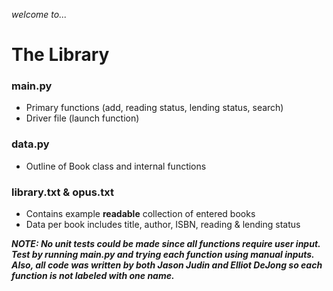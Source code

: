 _welcome to..._
# The Library
### main.py
- Primary functions (add, reading status, lending status, search)
- Driver file (launch function)

### data.py
- Outline of Book class and internal functions

### library.txt & opus.txt
- Contains example **readable**  collection of entered books
- Data per book includes title, author, ISBN, reading & lending status

**_NOTE: No unit tests could be made since all functions require user input. Test by running main.py and trying each function using manual inputs.
Also, all code was written by both Jason Judin and Elliot DeJong so each function is not labeled with one name._**
